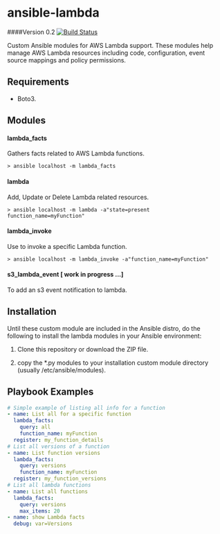 # ansible-lambda
####Version 0.2 [![Build Status](https://travis-ci.org/pjodouin/ansible-lambda.svg)](https://travis-ci.org/pjodouin/ansible-lambda)

Custom Ansible modules for AWS Lambda support.  These modules help manage AWS Lambda resources including code, configuration, event source mappings and policy permissions.

## Requirements
- Boto3.

## Modules

#### lambda_facts
Gathers facts related to AWS Lambda functions.

`> ansible localhost -m lambda_facts`

#### lambda
Add, Update or Delete Lambda related resources.

`> ansible localhost -m lambda -a"state=present function_name=myFunction"`

#### lambda_invoke
Use to invoke a specific Lambda function.

`> ansible localhost -m lambda_invoke -a"function_name=myFunction"`

#### s3_lambda_event [ work in progress ...]
To add an s3 event notification to lambda.



## Installation

Until these custom module are included in the Ansible distro, do the following to install the lambda modules in your Ansible environment:

1. Clone this repository or download the ZIP file.

2. copy the *.py modules to your installation custom module directory (usually /etc/ansible/modules).





## Playbook Examples

```yaml
# Simple example of listing all info for a function
- name: List all for a specific function
  lambda_facts:
    query: all
    function_name: myFunction
  register: my_function_details
# List all versions of a function
- name: List function versions
  lambda_facts:
    query: versions
    function_name: myFunction
  register: my_function_versions
# List all lambda functions
- name: List all functions
  lambda_facts:
    query: versions
    max_items: 20
- name: show Lambda facts
  debug: var=Versions
```

